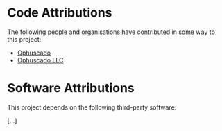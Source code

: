 # Code Attributions

The following people and organisations have contributed in some way to this project:

- [Ophuscado](https://ophuscado.com/)
- [Ophuscado LLC](https://ophuscado.com/)

# Software Attributions

This project depends on the following third-party software:

[...]
